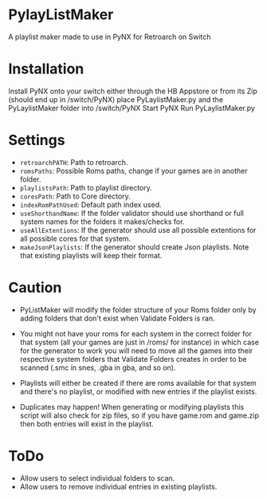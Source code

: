 # PylayListMaker
A playlist maker made to use in PyNX for Retroarch on Switch

# Installation

Install PyNX onto your switch either through the HB Appstore or from its Zip (should end up in /switch/PyNX)
place PyLaylistMaker.py and the PyLaylistMaker folder into /switch/PyNX
Start PyNX
Run PyLaylistMaker.py

# Settings
- `retroarchPATH`: Path to retroarch.
- `romsPaths`: Possible Roms paths, change if your games are in another folder.
- `playlistsPath`: Path to playlist directory.
- `coresPath`: Path to Core directory.
- `indexRomPathUsed`: Default path index used.
- `useShorthandName`: If the folder validator should use shorthand or full system names for the folders it makes/checks for.
- `useAllExtentions`: If the generator should use all possible extentions for all possible cores for that system.
- `makeJsonPlaylists`: If the generator should create Json playlists.  Note that existing playlists will keep their format.

# Caution
- PyListMaker will modify the folder structure of your Roms folder only by adding folders that don't exist when Validate Folders is ran.

- You might not have your roms for each system in the correct folder for that system (all your games are just in /roms/ for instance) in which case for the generator to work you will need to move all the games into their respective system folders that Validate Folders creates in order to be scanned (.smc in snes, .gba in gba, and so on).

- Playlists will either be created if there are roms available for that system and there's no playlist, or modified with new entries if the playlist exists.

- Duplicates may happen!  When generating or modifying playlists this script will also check for zip files, so if you have game.rom and game.zip then both entries will exist in the playlist.

# ToDo
- Allow users to select individual folders to scan.
- Allow users to remove individual entries in existing playlists.
